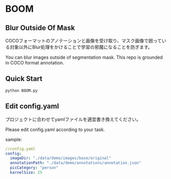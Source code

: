 # BOOM

## Blur Outside Of Mask

COCOフォーマットのアノテーションと画像を受け取り、マスク画像で囲っている対象以外にBlur処理をかけることで学習の邪魔になることを防ぎます。

You can blur images outside of segmentation mask. This repo is grounded in COCO format annotation.

## Quick Start

`python BOOM.py`

## Edit config.yaml

プロジェクトに合わせてyamlファイルを適宜書き換えてください。

Please edit config.yaml according to your task.

sample: 

```yaml
//config.yaml
config:
  imageDir: "./data/demo/images/base/original"
  annotationPath: "./data/demo/annotations/annotation.json"
  picCategory: "person"
  karnelSize: 25
```